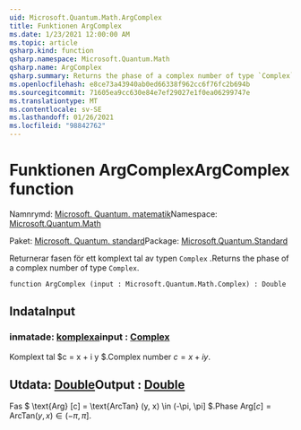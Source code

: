 ```yaml
---
uid: Microsoft.Quantum.Math.ArgComplex
title: Funktionen ArgComplex
ms.date: 1/23/2021 12:00:00 AM
ms.topic: article
qsharp.kind: function
qsharp.namespace: Microsoft.Quantum.Math
qsharp.name: ArgComplex
qsharp.summary: Returns the phase of a complex number of type `Complex`.
ms.openlocfilehash: e8ce73a43940ab0ed66338f962cc6f76fc2b694b
ms.sourcegitcommit: 71605ea9cc630e84e7ef29027e1f0ea06299747e
ms.translationtype: MT
ms.contentlocale: sv-SE
ms.lasthandoff: 01/26/2021
ms.locfileid: "98842762"
---
```

# <a name="argcomplex-function"></a><span data-ttu-id="97774-102">Funktionen ArgComplex</span><span class="sxs-lookup"><span data-stu-id="97774-102">ArgComplex function</span></span>

<span data-ttu-id="97774-103">Namnrymd: [Microsoft. Quantum. matematik](xref:Microsoft.Quantum.Math)</span><span class="sxs-lookup"><span data-stu-id="97774-103">Namespace: [Microsoft.Quantum.Math](xref:Microsoft.Quantum.Math)</span></span>

<span data-ttu-id="97774-104">Paket: [Microsoft. Quantum. standard](https://nuget.org/packages/Microsoft.Quantum.Standard)</span><span class="sxs-lookup"><span data-stu-id="97774-104">Package: [Microsoft.Quantum.Standard](https://nuget.org/packages/Microsoft.Quantum.Standard)</span></span>


<span data-ttu-id="97774-105">Returnerar fasen för ett komplext tal av typen `Complex` .</span><span class="sxs-lookup"><span data-stu-id="97774-105">Returns the phase of a complex number of type `Complex`.</span></span>

```qsharp
function ArgComplex (input : Microsoft.Quantum.Math.Complex) : Double
```


## <a name="input"></a><span data-ttu-id="97774-106">Indata</span><span class="sxs-lookup"><span data-stu-id="97774-106">Input</span></span>

### <a name="input--complex"></a><span data-ttu-id="97774-107">inmatade: [komplexa](xref:Microsoft.Quantum.Math.Complex)</span><span class="sxs-lookup"><span data-stu-id="97774-107">input : [Complex](xref:Microsoft.Quantum.Math.Complex)</span></span>

<span data-ttu-id="97774-108">Komplext tal $c = x + i y $.</span><span class="sxs-lookup"><span data-stu-id="97774-108">Complex number $c = x + i y$.</span></span>



## <a name="output--double"></a><span data-ttu-id="97774-109">Utdata: [Double](xref:microsoft.quantum.lang-ref.double)</span><span class="sxs-lookup"><span data-stu-id="97774-109">Output : [Double](xref:microsoft.quantum.lang-ref.double)</span></span>

<span data-ttu-id="97774-110">Fas $ \text{Arg} [c] = \text{ArcTan} (y, x) \in (-\pi, \pi] $.</span><span class="sxs-lookup"><span data-stu-id="97774-110">Phase $\text{Arg}[c] = \text{ArcTan}(y,x) \in (-\pi,\pi]$.</span></span>
